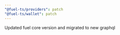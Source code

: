 ```yaml
---
"@fuel-ts/providers": patch
"@fuel-ts/wallet": patch
---
```


Updated fuel core version and migrated to new graphql
